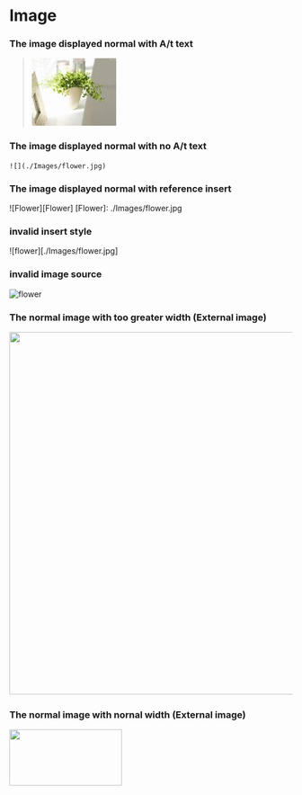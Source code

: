 # Image

### The image displayed normal with A/t text

> ![I am flower](./Images/flower.jpg "This is A/t text")

### The image displayed normal with no A/t text
    ![](./Images/flower.jpg)
    
### The image displayed normal with reference insert
  ![Flower][Flower]
  [Flower]: ./Images/flower.jpg
  
### invalid insert style
![flower][./Images/flower.jpg]


### invalid image source
![flower](./Images/flowers.jpg)


### The normal image with too greater width (External image)
<img src="http://pic33.nipic.com/20130916/3420027_192919547000_2.jpg" width = "860" height ="645"/>


### The normal image with nornal width (External image)
<img src="http://pic33.nipic.com/20130916/3420027_192919547000_2.jpg" width = "200" height ="100"/>
